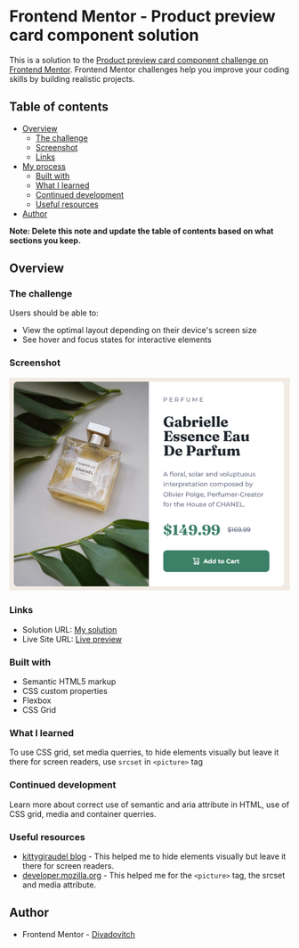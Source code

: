 # Frontend Mentor - Product preview card component solution

This is a solution to the [Product preview card component challenge on Frontend Mentor](https://www.frontendmentor.io/challenges/product-preview-card-component-GO7UmttRfa). Frontend Mentor challenges help you improve your coding skills by building realistic projects. 

## Table of contents

- [Overview](#overview)
  - [The challenge](#the-challenge)
  - [Screenshot](#screenshot)
  - [Links](#links)
- [My process](#my-process)
  - [Built with](#built-with)
  - [What I learned](#what-i-learned)
  - [Continued development](#continued-development)
  - [Useful resources](#useful-resources)
- [Author](#author)

**Note: Delete this note and update the table of contents based on what sections you keep.**

## Overview

### The challenge

Users should be able to:

- View the optimal layout depending on their device's screen size
- See hover and focus states for interactive elements

### Screenshot

![](./screenshot.png)


### Links

- Solution URL: [My solution](https://your-solution-url.com)
- Live Site URL: [Live preview](https://your-live-site-url.com)

### Built with

- Semantic HTML5 markup
- CSS custom properties
- Flexbox
- CSS Grid

### What I learned

To use CSS grid, set media querries, to hide elements visually but leave it there for screen readers, use `srcset` in `<picture>` tag

### Continued development

Learn more about correct use of semantic and aria attribute in HTML, use of CSS grid, media and container querries.

### Useful resources

- [kittygiraudel blog](https://kittygiraudel.com/2021/02/17/hiding-content-responsibly/) - This helped me to hide elements visually but leave it there for screen readers.
- [developer.mozilla.org](https://developer.mozilla.org/en-US/docs/Web/HTML/Element/picture#the_media_attribute) - This helped me for the `<picture>` tag, the srcset and media attribute.

## Author

- Frontend Mentor - [Divadovitch](https://www.frontendmentor.io/profile/Divadovitchi)


